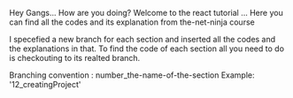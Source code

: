 Hey Gangs... How are you doing?
Welcome to the react tutorial ... Here you can find all the codes and its explanation from the-net-ninja course 




I specefied a new branch for each section and inserted all the codes and the explanations in that.
To find the code of each section all you need to do is checkouting to its realted branch. 




Branching convention : number_the-name-of-the-section
    Example: '12_creatingProject'